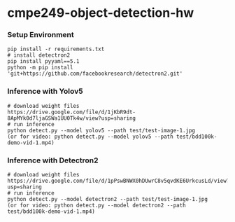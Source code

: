 # cmpe249-object-detection-hw
### Setup Environment
```
pip install -r requirements.txt
# install detectron2
pip install pyyaml==5.1
python -m pip install 'git+https://github.com/facebookresearch/detectron2.git'
```
### Inference with Yolov5
```
# download weight files
https://drive.google.com/file/d/1jKbR9dt-8ApMYk0d7ljaGSWa1UU0Tk4w/view?usp=sharing
# run inference
python detect.py --model yolov5 --path test/test-image-1.jpg
(or for video: python detect.py --model yolov5 --path test/bdd100k-demo-vid-1.mp4)
```
### Inference with Detectron2
```
# download weight files
https://drive.google.com/file/d/1pPswBNWX0hDUwrC8v5qvdKE6UrkcusLd/view?usp=sharing
# run inference
python detect.py --model detectron2 --path test/test-image-1.jpg
(or for video: python detect.py --model detectron2 --path test/bdd100k-demo-vid-1.mp4)
```
